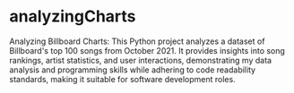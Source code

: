 # analyzingCharts
Analyzing Billboard Charts: This Python project analyzes a dataset of Billboard's top 100 songs from October 2021. It provides insights into song rankings, artist statistics, and user interactions, demonstrating my data analysis and programming skills while adhering to code readability standards, making it suitable for software development roles.
